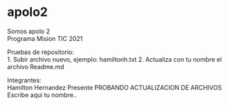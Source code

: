 # apolo2  
Somos apolo 2  
Programa Mision TIC 2021  

Pruebas de repositorio:  
    1. Subir archivo nuevo, ejemplo: hamiltonh.txt
    2. Actualiza con tu nombre el archivo Readme.md  


Integrantes:  
Hamilton Hernandez Presente PROBANDO ACTUALIZACION  DE ARCHIVOS  
Escribe aqui tu nombre..  
